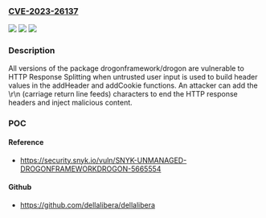 ### [CVE-2023-26137](https://cve.mitre.org/cgi-bin/cvename.cgi?name=CVE-2023-26137)
![](https://img.shields.io/static/v1?label=Product&message=drogonframework%2Fdrogon&color=blue)
![](https://img.shields.io/static/v1?label=Version&message=0%3C%20*%20&color=brighgreen)
![](https://img.shields.io/static/v1?label=Vulnerability&message=HTTP%20Response%20Splitting&color=brighgreen)

### Description

All versions of the package drogonframework/drogon are vulnerable to HTTP Response Splitting when untrusted user input is used to build header values in the addHeader and addCookie functions. An attacker can add the \r\n (carriage return line feeds) characters to end the HTTP response headers and inject malicious content.

### POC

#### Reference
- https://security.snyk.io/vuln/SNYK-UNMANAGED-DROGONFRAMEWORKDROGON-5665554

#### Github
- https://github.com/dellalibera/dellalibera

